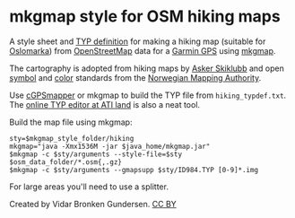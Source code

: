 
# mkgmap style for OSM hiking maps

A style sheet and [TYP definition][1] for
making a hiking map (suitable for [Oslomarka][2])
from [OpenStreetMap](http://www.openstreetmap.org/) data
for a [Garmin GPS][3] using [mkgmap][4].

The cartography is adopted from hiking maps by
[Asker Skiklubb](http://asker-skiklubb.no/) and
open [symbol][5] and [color][6] standards from the
[Norwegian Mapping Authority](http://www.statkart.no/).

Use [cGPSmapper][1] or mkgmap to build the TYP file from `hiking_typdef.txt`.
The [online TYP editor at ATI land][8] is also a neat tool.

Build the map file using mkgmap:

    sty=$mkgmap_style_folder/hiking
    mkgmap="java -Xmx1536M -jar $java_home/mkgmap.jar"
    $mkgmap -c $sty/arguments --style-file=$sty $osm_data_folder/*.osm{,.gz}
    $mkgmap -c $sty/arguments --gmapsupp $sty/ID984.TYP [0-9]*.img

For large areas you'll need to use a splitter.

Created by Vidar Bronken Gundersen.
[CC BY][9]

[1]: http://wiki.openstreetmap.org/wiki/Mkgmap/help/TYP_files
[2]: http://no.wikipedia.org/wiki/Marka_(Oslo)
[3]: http://www.garmin.com/us/products/onthetrail
[4]: http://www.mkgmap.org.uk/
[5]: http://www.statkart.no/filestore/Standardisering/docs/symbol.pdf
  "Symbolfonter for friluftsliv og sport (1997). Statens kartverk Landkartdivisjonen, ISBN 82-90408-52-8"
[6]: http://www.statkart.no/Skjermkartografi.d25-SwJjM0n.ips
  "Spesifikasjon for skjermkartografi"
[7]: http://www.cgpsmapper.com/
[8]: http://ati.land.cz/gps/typdecomp/editor.cgi
[9]: http://creativecommons.org/licenses/by/3.0/
